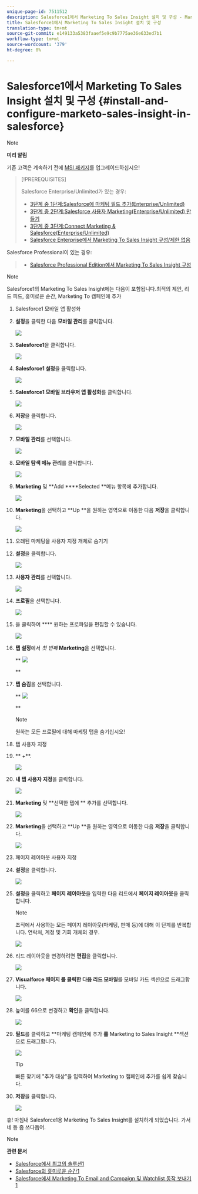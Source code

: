 ```yaml
---
unique-page-id: 7511512
description: Salesforce1에서 Marketing To Sales Insight 설치 및 구성 - Marketing To Docs - 제품 설명서
title: Salesforce1에서 Marketing To Sales Insight 설치 및 구성
translation-type: tm+mt
source-git-commit: e149133a5383faaef5e9c9b7775ae36e633ed7b1
workflow-type: tm+mt
source-wordcount: '379'
ht-degree: 0%

---
```



# Salesforce1에서 Marketing To Sales Insight 설치 및 구성 {#install-and-configure-marketo-sales-insight-in-salesforce}

>[!NOTE]
>
>**미리 알림**
>
>기존 고객은 계속하기 전에 [MSI 패키지](http://docs.marketo.com/x/_gU6Ag)를 업그레이드하십시오!

>[!PREREQUISITES]
>
>Salesforce Enterprise/Unlimited가 있는 경우:
>
>* [3단계 중 1단계:Salesforce에 마케팅 필드 추가(Enterprise/Unlimited)](../../../../product-docs/crm-sync/salesforce-sync/setup/enterprise-unlimited-edition/step-1-of-3-add-marketo-fields-to-salesforce-enterprise-unlimited.md)
>* [3단계 중 2단계:Salesforce 사용자 Marketing(Enterprise/Unlimited) 만들기](../../../../product-docs/crm-sync/salesforce-sync/setup/enterprise-unlimited-edition/step-2-of-3-create-a-salesforce-user-for-marketo-enterprise-unlimited.md)
>* [3단계 중 3단계:Connect Marketing &amp; Salesforce(Enterprise/Unlimited)](../../../../product-docs/crm-sync/salesforce-sync/setup/enterprise-unlimited-edition/step-3-of-3-connect-marketo-and-salesforce-enterprise-unlimited.md)
>* [Salesforce Enterprise에서 Marketing To Sales Insight 구성/제한 없음](../../../../product-docs/marketo-sales-insight/msi-for-salesforce/configuration/configure-marketo-sales-insight-in-salesforce-enterprise-unlimited.md)

>
>
Salesforce Professional이 있는 경우:
>
>* [Salesforce Professional Edition에서 Marketing To Sales Insight 구성](../../../../product-docs/marketo-sales-insight/msi-for-salesforce/configuration/configure-marketo-sales-insight-in-salesforce-professional-edition.md)

>



>[!NOTE]
>
>Salesforce1의 Marketing To Sales Insight에는 다음이 포함됩니다.최적의 제안, 리드 피드, 흥미로운 순간, Marketing To 캠페인에 추가

1. Salesforce1 모바일 앱 활성화
1. **설정**&#x200B;을 클릭한 다음 **모바일 관리**&#x200B;를 클릭합니다.

   ![](assets/image2015-4-21-15-3a29-3a22.png)

1. **Salesforce1**&#x200B;을 클릭합니다.

   ![](assets/image2015-4-21-15-3a30-3a51.png)

1. **Salesforce1 설정**&#x200B;을 클릭합니다.

   ![](assets/image2015-4-21-15-3a32-3a21.png)

1. **Salesforce1 모바일 브라우저 앱 활성화**&#x200B;를 클릭합니다.

   ![](assets/image2015-4-21-15-3a34-3a27.png)

1. **저장**&#x200B;을 클릭합니다.

   ![](assets/image2015-4-21-15-3a42-3a48.png)

1. **모바일 관리**&#x200B;를 선택합니다.

   ![](assets/image2015-4-22-11-3a10-3a14.png)

1. **모바일 탐색 메뉴 관리**&#x200B;를 클릭합니다.

   ![](assets/image2015-4-22-11-3a13-3a10.png)

1. **Marketing** 및 **Add ****Selected **메뉴 항목에 추가합니다.

   ![](assets/image2015-4-22-14-3a55-3a37.png)

1. **Marketing**&#x200B;을 선택하고 **Up **을 원하는 영역으로 이동한 다음 **저장**&#x200B;을 클릭합니다.

   ![](assets/image2015-4-22-17-3a20-3a56.png)

1. 오래된 마케팅을 사용자 지정 개체로 숨기기
1. **설정**&#x200B;을 클릭합니다.

   ![](assets/image2015-4-22-15-3a13-3a48.png)

1. **사용자 관리**&#x200B;를 선택합니다.

   ![](assets/image2015-5-5-11-3a13-3a45.png)

1. **프로필**&#x200B;을 선택합니다.

   ![](assets/image2015-5-5-11-3a15-3a21.png)

1. 을 클릭하여 **** 원하는 프로파일을 편집할 수 있습니다.

   ![](assets/image2015-5-5-13-3a51-3a36.png)

1. **탭 설정**&#x200B;에서 *첫 번째* **Marketing**&#x200B;을 선택합니다.

   ** ![](assets/image2015-5-5-13-3a55-3a36.png)

   **

1. **탭 숨김**&#x200B;을 선택합니다.

   ** ![](assets/image2015-5-5-14-3a2-3a29.png)

   **

   >[!NOTE]
   >
   >원하는 모든 프로필에 대해 마케팅 탭을 숨기십시오!

1. 탭 사용자 지정
1. ** +**.

   ![](assets/image2015-4-22-17-3a14-3a49.png)

1. **내 탭 사용자 지정**&#x200B;을 클릭합니다.

   ![](assets/image2015-4-22-17-3a16-3a22.png)

1. **Marketing** 및 **선택한 탭에 ** 추가를 선택합니다.

   ![](assets/image2015-4-22-17-3a17-3a15.png)

1. **Marketing**&#x200B;을 선택하고 **Up **을 원하는 영역으로 이동한 다음 **저장**&#x200B;을 클릭합니다.

   ![](assets/image2015-4-22-18-3a29-3a47.png)

1. 페이지 레이아웃 사용자 지정
1. **설정**&#x200B;을 클릭합니다.

   ![](assets/image2015-4-22-17-3a26-3a56.png)

1. **설정**&#x200B;을 클릭하고 **페이지 레이아웃**&#x200B;을 입력한 다음 리드에서 **페이지 레이아웃**&#x200B;을 클릭합니다.

   >[!NOTE]
   >
   >조직에서 사용하는 모든 페이지 레이아웃(마케팅, 판매 등)에 대해 이 단계를 반복합니다. 연락처, 계정 및 기회 개체의 경우.

   ![](assets/image2015-4-22-17-3a34-3a33.png)

1. 리드 레이아웃을 변경하려면 **편집**&#x200B;을 클릭합니다.

   ![](assets/image2015-4-22-17-3a44-3a0.png)

1. **Visualforce 페이지 **를 클릭한 다음** 리드 모바일**를 모바일 카드 섹션으로 드래그합니다.

   ![](assets/image2015-4-22-17-3a49-3a37.png)

1. 높이를 66으로 변경하고 **확인**&#x200B;을 클릭합니다.

   ![](assets/image2015-4-22-17-3a52-3a15.png)

1. **필드**&#x200B;를 클릭하고 **마케팅 캠페인에 추가 **를** Marketing to Sales Insight **섹션으로 드래그합니다.

   ![](assets/configure-step-6.png)

   >[!TIP]
   >
   >빠른 찾기에 &quot;추가 대상&quot;을 입력하여 Marketing to 캠페인에 추가를 쉽게 찾습니다.

1. **저장**&#x200B;을 클릭합니다.

   ![](assets/image2015-4-22-18-3a1-3a56.png)

휴! 마침내 Salesforce1용 Marketing To Sales Insight를 설치하게 되었습니다. 가서 네 등 좀 쓰다듬어.

>[!NOTE]
>
>**관련 문서**
>
>* [Salesforce에서 최고의 솔루션1](best-bets-in-salesforce1.md)
>* [Salesforce의 흥미로운 순간1](interesting-moments-in-salesforce1.md)
>* [Salesforce에서 Marketing To Email and Campaign 및 Watchlist 동작 보내기1](send-marketo-email-and-campaign-and-watchlist-actions-in-salesforce1.md)

>



